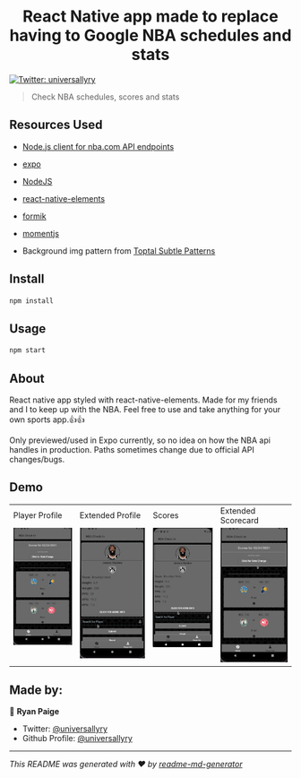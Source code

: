 <h1 align="center">React Native app made to replace having to Google NBA schedules and stats</h1>
<p>
  <a href="https://twitter.com/universallyry" target="_blank">
    <img alt="Twitter: universallyry" src="https://img.shields.io/twitter/follow/universallyry.svg?style=social" />
  </a>
</p>

> Check NBA schedules, scores and stats

## Resources Used

- [Node.js client for nba.com API endpoints](https://github.com/bttmly/nba)

- [expo](https://expo.io/)
- [NodeJS](https://nodejs.org/en/download/)
- [react-native-elements](https://reactnativeelements.com/)
- [formik](https://formik.org/docs/guides/react-native)
- [momentjs](https://momentjs.com/)
- Background img pattern from [Toptal Subtle Patterns](https://www.toptal.com/designers/subtlepatterns/)

## Install

```sh
npm install
```

## Usage

```sh
npm start
```

## About

React native app styled with react-native-elements. Made for my friends and I to keep up with the NBA. Feel free to use and take anything for your own sports app.:thumbsup::thumbsup:

Only previewed/used in Expo currently, so no idea on how the NBA api handles in production. Paths sometimes change due to official API changes/bugs.

## Demo

<table>
  <tr>
    <td>Player Profile</td>
     <td>Extended Profile</td>
     <td>Scores</td>
     <td>Extended Scorecard</td>
  </tr>
  <tr>
    <td valign="top"><img src="demo/sPlayerProfile.gif"></td>
    <td valign="top"><img src="demo/sExtendedProfile.gif"></td>
    <td valign="top"><img src="demo/sScoreCard.gif"></td>
    <td valign="top"><img src="demo/sExtendedScore.gif"></td>
  </tr>
 </table>

## Made by:

👤 **Ryan Paige**

- Twitter: [@universallyry](https://twitter.com/universallyry)
- Github Profile: [@universallyry](https://github.com/universallyry)

---

_This README was generated with ❤️ by [readme-md-generator](https://github.com/kefranabg/readme-md-generator)_
